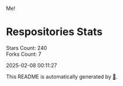 Me!

# Respositories Stats
Stars Count: 240  
Forks Count: 7

2025-02-08 00:11:27  

This README is automatically generated by [🐰](https://github.com/rnitta/rnitta).
